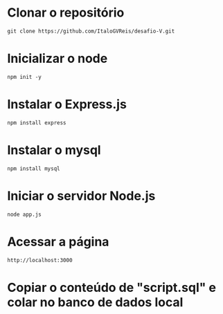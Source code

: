 # Clonar o repositório
`git clone https://github.com/ItaloGVReis/desafio-V.git`

# Inicializar o node
`npm init -y`

# Instalar o Express.js
`npm install express`

# Instalar o mysql
`npm install mysql`

# Iniciar o servidor Node.js
`node app.js`

# Acessar a página
`http://localhost:3000`

# Copiar o conteúdo de "script.sql" e colar no banco de dados local


